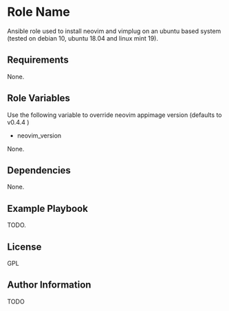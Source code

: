 # Role Name

Ansible role used to install neovim and vimplug on an ubuntu based system (tested on debian 10, ubuntu 18.04 and linux mint 19).

## Requirements

None.

## Role Variables

Use the following variable to override neovim appimage version (defaults to v0.4.4 )

- neovim_version

None.

## Dependencies

None.

## Example Playbook

TODO.

## License

GPL

## Author Information

TODO
